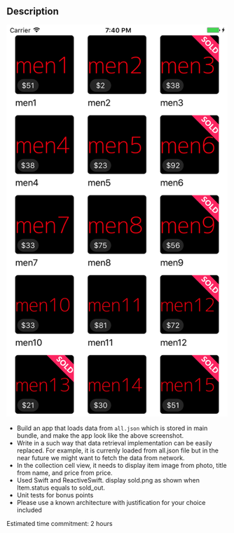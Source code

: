
## Description

![](screenshot.png)


- Build an app that loads data from `all.json` which is stored in main bundle, and make the app look like the above screenshot.
- Write in a such way that data retrieval implementation can be easily replaced. For example, it is currenly loaded from all.json file but in the near future we might want to fetch the data from network.
- In the collection cell view, it needs to display item image from photo, title from name, and price from price.
- Used Swift and ReactiveSwift.
display sold.png as shown when Item.status equals to sold_out.
- Unit tests for bonus points
- Please use a known architecture with justification for your choice included

Estimated time commitment: 2 hours
